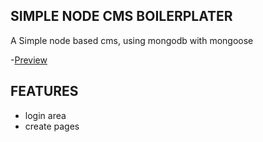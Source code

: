 ## SIMPLE NODE CMS BOILERPLATER

A Simple node based cms, using mongodb with mongoose

-[Preview](http://uk-crime-map.mgr-consulting.co.uk)

## FEATURES

- login area
- create pages 
